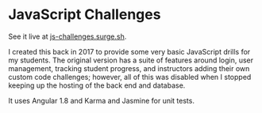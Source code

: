 
# JavaScript Challenges
See it live at [js-challenges.surge.sh](https://js-challenges.surge.sh/).

I created this back in 2017 to provide some very basic JavaScript drills for my students. The original version has a suite of features around login, user management, tracking student progress, and instructors adding their own custom code challenges; however, all of this was disabled when I stopped keeping up the hosting of the back end and database.

It uses Angular 1.8 and Karma and Jasmine for unit tests.
